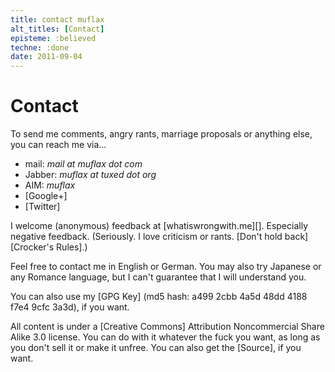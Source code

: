 ```yaml
---
title: contact muflax
alt_titles: [Contact]
episteme: :believed
techne: :done
date: 2011-09-04
---
```


Contact
=======

To send me comments, angry rants, marriage proposals or anything else, you can
reach me via...

- mail: *mail at muflax dot com*
- Jabber: *muflax at tuxed dot org*
- AIM: *muflax*
- [Google+]
- [Twitter]

I welcome (anonymous) feedback at [whatiswrongwith.me][]. Especially negative
feedback. (Seriously. I love criticism or rants. [Don't hold back][Crocker's
Rules].)

Feel free to contact me in English or German. You may also try Japanese or any
Romance language, but I can't guarantee that I will understand you.

You can also use my [GPG Key] (md5 hash: a499 2cbb 4a5d 48dd 4188 f7e4 9cfc
3a3d), if you want.

All content is under a [Creative Commons] Attribution Noncommercial Share Alike
3.0 license. You can do with it whatever the fuck you want, as long as you don't
sell it or make it unfree. You can also get the [Source], if you want.
